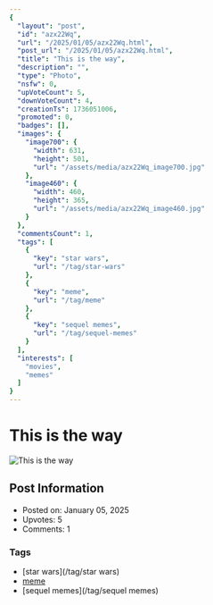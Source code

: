 ```yaml
---
{
  "layout": "post",
  "id": "azx22Wq",
  "url": "/2025/01/05/azx22Wq.html",
  "post_url": "/2025/01/05/azx22Wq.html",
  "title": "This is the way",
  "description": "",
  "type": "Photo",
  "nsfw": 0,
  "upVoteCount": 5,
  "downVoteCount": 4,
  "creationTs": 1736051006,
  "promoted": 0,
  "badges": [],
  "images": {
    "image700": {
      "width": 631,
      "height": 501,
      "url": "/assets/media/azx22Wq_image700.jpg"
    },
    "image460": {
      "width": 460,
      "height": 365,
      "url": "/assets/media/azx22Wq_image460.jpg"
    }
  },
  "commentsCount": 1,
  "tags": [
    {
      "key": "star wars",
      "url": "/tag/star-wars"
    },
    {
      "key": "meme",
      "url": "/tag/meme"
    },
    {
      "key": "sequel memes",
      "url": "/tag/sequel-memes"
    }
  ],
  "interests": [
    "movies",
    "memes"
  ]
}
---
```


# This is the way

![This is the way](/assets/media/azx22Wq_image700.jpg)

## Post Information

- Posted on: January 05, 2025
- Upvotes: 5
- Comments: 1

### Tags

- [star wars](/tag/star wars)
- [meme](/tag/meme)
- [sequel memes](/tag/sequel memes)
